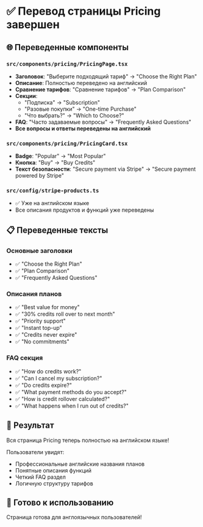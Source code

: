 # ✅ Перевод страницы Pricing завершен

## 🌐 Переведенные компоненты

### `src/components/pricing/PricingPage.tsx`
- **Заголовок**: "Выберите подходящий тариф" → "Choose the Right Plan"
- **Описание**: Полностью переведено на английский
- **Сравнение тарифов**: "Сравнение тарифов" → "Plan Comparison"
- **Секции**:
  - "Подписка" → "Subscription"
  - "Разовые покупки" → "One-time Purchase"
  - "Что выбрать?" → "Which to Choose?"
- **FAQ**: "Часто задаваемые вопросы" → "Frequently Asked Questions"
- **Все вопросы и ответы переведены на английский**

### `src/components/pricing/PricingCard.tsx`
- **Badge**: "Popular" → "Most Popular"
- **Кнопка**: "Buy" → "Buy Credits"
- **Текст безопасности**: "Secure payment via Stripe" → "Secure payment powered by Stripe"

### `src/config/stripe-products.ts`
- ✅ Уже на английском языке
- Все описания продуктов и функций уже переведены

## 📋 Переведенные тексты

### Основные заголовки
- ✅ "Choose the Right Plan"
- ✅ "Plan Comparison" 
- ✅ "Frequently Asked Questions"

### Описания планов
- ✅ "Best value for money"
- ✅ "30% credits roll over to next month"
- ✅ "Priority support"
- ✅ "Instant top-up"
- ✅ "Credits never expire"
- ✅ "No commitments"

### FAQ секция
- ✅ "How do credits work?"
- ✅ "Can I cancel my subscription?"
- ✅ "Do credits expire?"
- ✅ "What payment methods do you accept?"
- ✅ "How is credit rollover calculated?"
- ✅ "What happens when I run out of credits?"

## 🎯 Результат
Вся страница Pricing теперь полностью на английском языке! 

Пользователи увидят:
- Профессиональные английские названия планов
- Понятные описания функций
- Четкий FAQ раздел
- Логичную структуру тарифов

## 🚀 Готово к использованию
Страница готова для англоязычных пользователей!